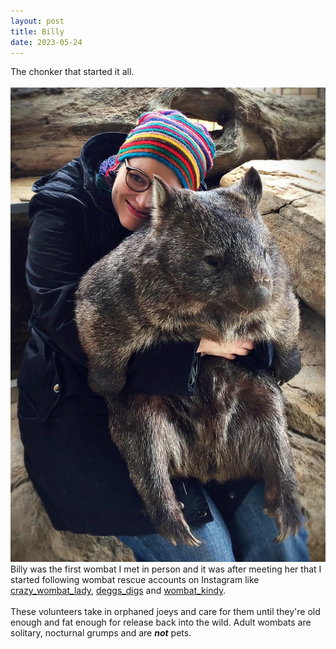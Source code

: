 ```yaml
---
layout: post
title: Billy
date: 2023-05-24
---
```

The chonker that started it all. <br>
<br>
![Billy sitting on and being hugged by Joss](/assets/images/Billy-and_Joss.jpg "Billy and Joss")
<br>
Billy was the first wombat I met in person and it was after meeting her that I started following wombat rescue accounts on Instagram like [crazy_wombat_lady](http://instagram.com/crazy_cat_lady), [deggs_digs](http://instagram.com/deggs_digs) and [wombat_kindy](http://instagram.com/wombat_kindy). <br>
<br>
These volunteers take in orphaned joeys and care for them until they're old enough and fat enough for release back into the wild. Adult wombats are solitary, nocturnal grumps and are **_not_** pets.
